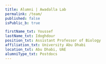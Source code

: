 ```yaml
---
title: Alumni | Awadalla Lab
permalink: /team/
published: false
isPublic_b: true

firstName_txt: Youssef
lastName_txt: Idoghdour
position_txt: Assistant Professor of Biology
affiliation_txt: University Abu Dhabi
location_txt: Abu Dhabi, UAE
alumniType_txt: Postdocs
---
```

